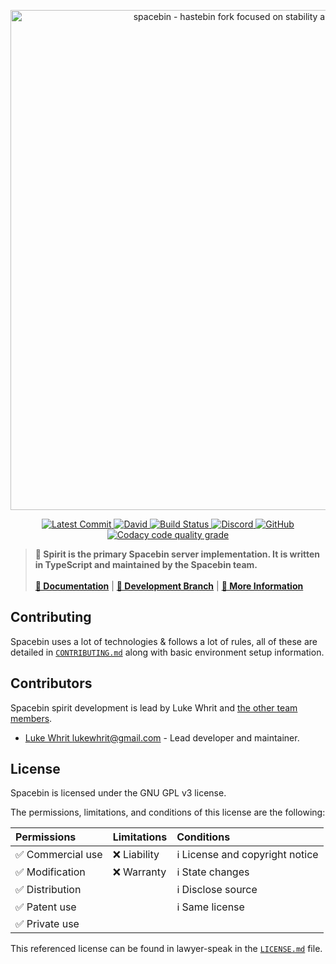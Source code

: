 <!-- Spacebin Spirit README.md -->

<p align="center">
  <img
    width="800"
    src="https://github.com/spacebin-org/assets/blob/master/assets/images/spacebin/icons-large/spacebin-large.png?raw=true"
    alt="spacebin - hastebin fork focused on stability and maintainability"
  />
</p>

<p align="center">
  <a href="https://github.com/spacebin-org/spirit/commits/master">
    <img
      src="https://img.shields.io/github/last-commit/spacebin-org/spirit?style=flat-square"
      alt="Latest Commit"
    />
  </a>
  <a href="https://github.com/spacebin-org/spirit/blob/master/package.json">
    <img
      alt="David"
      src="https://img.shields.io/david/spacebin-org/spirit?style=flat-square"
    />
  </a>
  <a href="https://actions-badge.atrox.dev/spacebin-org/spirit/goto?ref=master">
    <img
      src="https://img.shields.io/endpoint.svg?url=https%3A%2F%2Factions-badge.atrox.dev%2Fspacebin-org%2Fspirit%2Fbadge%3Fref%3Dmaster&style=flat-square"
      alt="Build Status"
    />
  </a>
  <a href="https://discord.gg/hXxBtMJ">
    <img
      alt="Discord"
      src="https://img.shields.io/discord/717911514593493012?color=7289da&style=flat-square"
    />
  </a>
  <a href="https://github.com/spacebin-org/spirit/blob/master/LICENSE.md">
    <img
      alt="GitHub"
      src="https://img.shields.io/github/license/spacebin-org/spirit?color=%20%23e34b4a&logoColor=%23000000&style=flat-square"
    />
  </a>
  <a href="https://app.codacy.com/gh/spacebin-org/spirit">
    <img
      alt="Codacy code quality grade"
      src="https://img.shields.io/codacy/grade/ea24e2f7bf7d493e87a38cdcce4060b5?style=flat-square"
    />
  </a>
</p>

> **🚀 Spirit is the primary Spacebin server implementation. It is written in TypeScript and maintained by the Spacebin team.**
>\
>\
> [**📖 Documentation**](https://docs.spaceb.in) | [**🌟 Development Branch**](https://github.com/spacebin-org/spirit/tree/develop) | [**🚀 More Information**](https://github.com/spacebin-org/spacebin#readme)

## Contributing

Spacebin uses a lot of technologies & follows a lot of rules, all of these are detailed in [`CONTRIBUTING.md`](CONTRIBUTING.md) along with basic environment setup information.

## Contributors

Spacebin spirit development is lead by Luke Whrit and [the other team members](https://github.com/orgs/spacebin-org/teams/sever-team).

* [Luke Whrit <lukewhrit@gmail.com>](https://github.com/lukewhrit) - Lead developer and maintainer.

## License

Spacebin is licensed under the GNU GPL v3 license. 

The permissions, limitations, and conditions of this license are the following:

| Permissions       | Limitations | Conditions                     |
|:------------------|:------------|:-------------------------------|
| ✅ Commercial use | ❌ Liability | ℹ️ License and copyright notice |
| ✅ Modification   | ❌ Warranty  | ℹ️ State changes                |
| ✅ Distribution   |              | ℹ️ Disclose source              |
| ✅ Patent use     |              | ℹ️ Same license                 |
| ✅ Private use    |              |                               |

This referenced license can be found in lawyer-speak in the [`LICENSE.md`](LICENSE.md) file.
